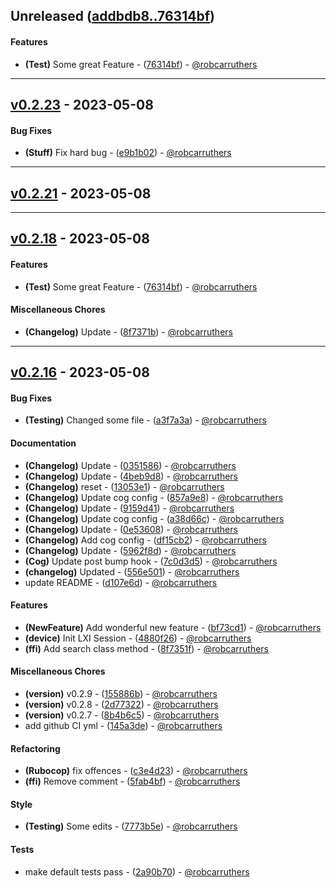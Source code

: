 ## Unreleased ([addbdb8..76314bf](https://github.com/robcarruthers/lxi_rb/compare/addbdb8..76314bf))
#### Features
- **(Test)** Some great Feature - ([76314bf](https://github.com/robcarruthers/lxi_rb/commit/76314bf4ccd40d9df8efe11bb1fc6046299b0284)) - [@robcarruthers](https://github.com/robcarruthers)

- - -
## [v0.2.23](https://github.com/robcarruthers/lxi_rb/compare/v0.2.21..v0.2.23) - 2023-05-08
#### Bug Fixes
- **(Stuff)** Fix hard bug - ([e9b1b02](https://github.com/robcarruthers/lxi_rb/commit/e9b1b02e2f42edf0e9aa11f9c379199d6e33be2d)) - [@robcarruthers](https://github.com/robcarruthers)

- - -

## [v0.2.21](https://github.com/robcarruthers/lxi_rb/compare/v0.2.20..v0.2.21) - 2023-05-08

- - -

## [v0.2.18](https://github.com/robcarruthers/lxi_rb/compare/v0.2.16..v0.2.18) - 2023-05-08
#### Features
- **(Test)** Some great Feature - ([76314bf](https://github.com/robcarruthers/lxi_rb/commit/76314bf4ccd40d9df8efe11bb1fc6046299b0284)) - [@robcarruthers](https://github.com/robcarruthers)
#### Miscellaneous Chores
- **(Changelog)** Update - ([8f7371b](https://github.com/robcarruthers/lxi_rb/commit/8f7371b5f2e0130476f5e173d5beb8aa32be7a6f)) - [@robcarruthers](https://github.com/robcarruthers)

- - -

## [v0.2.16](https://github.com/robcarruthers/lxi_rb/compare/1c313adf0923f740888c4a54550b855f3ed3c51a..v0.2.16) - 2023-05-08
#### Bug Fixes
- **(Testing)** Changed some file - ([a3f7a3a](https://github.com/robcarruthers/lxi_rb/commit/a3f7a3a01b385e6d8ebeb0d027beef7a79007f64)) - [@robcarruthers](https://github.com/robcarruthers)
#### Documentation
- **(Changelog)** Update - ([0351586](https://github.com/robcarruthers/lxi_rb/commit/03515867cc91da4d3939fc26723729845c1336e1)) - [@robcarruthers](https://github.com/robcarruthers)
- **(Changelog)** Update - ([4beb9d8](https://github.com/robcarruthers/lxi_rb/commit/4beb9d8dd1e95af30dc948fe81d79e7aa6262a7c)) - [@robcarruthers](https://github.com/robcarruthers)
- **(Changelog)** reset - ([13053e1](https://github.com/robcarruthers/lxi_rb/commit/13053e1abb88564a5deb87c2755199402c96714b)) - [@robcarruthers](https://github.com/robcarruthers)
- **(Changelog)** Update cog config - ([857a9e8](https://github.com/robcarruthers/lxi_rb/commit/857a9e8b7d5580fee7a5b15f4f46dad96bda3378)) - [@robcarruthers](https://github.com/robcarruthers)
- **(Changelog)** Update - ([9159d41](https://github.com/robcarruthers/lxi_rb/commit/9159d417ba38bee06d6676b563a1725f52569b5c)) - [@robcarruthers](https://github.com/robcarruthers)
- **(Changelog)** Update cog config - ([a38d66c](https://github.com/robcarruthers/lxi_rb/commit/a38d66c0af084d4389a1e37acda47348acf489bb)) - [@robcarruthers](https://github.com/robcarruthers)
- **(Changelog)** Update - ([0e53608](https://github.com/robcarruthers/lxi_rb/commit/0e536086b2f832d1e7e3a1660a017ba59d08b50f)) - [@robcarruthers](https://github.com/robcarruthers)
- **(Changelog)** Add cog config - ([df15cb2](https://github.com/robcarruthers/lxi_rb/commit/df15cb2ed5de101820bd827b8b68ea311eaf45d6)) - [@robcarruthers](https://github.com/robcarruthers)
- **(Changelog)** Update - ([5962f8d](https://github.com/robcarruthers/lxi_rb/commit/5962f8d7ffdb6378b7686005922793bde9011f92)) - [@robcarruthers](https://github.com/robcarruthers)
- **(Cog)** Update post bump hook - ([7c0d3d5](https://github.com/robcarruthers/lxi_rb/commit/7c0d3d58e8e18330f2172a1343ba9312c5da70ec)) - [@robcarruthers](https://github.com/robcarruthers)
- **(changelog)** Updated - ([556e501](https://github.com/robcarruthers/lxi_rb/commit/556e5011482c76dd3c0d1b8f9c57442e0e729296)) - [@robcarruthers](https://github.com/robcarruthers)
- update README - ([d107e6d](https://github.com/robcarruthers/lxi_rb/commit/d107e6d33df272debc3a1944a794d85f3c01826b)) - [@robcarruthers](https://github.com/robcarruthers)
#### Features
- **(NewFeature)** Add wonderful new feature - ([bf73cd1](https://github.com/robcarruthers/lxi_rb/commit/bf73cd148067492db8445376f9acafdd1b7e1680)) - [@robcarruthers](https://github.com/robcarruthers)
- **(device)** Init LXI Session - ([4880f26](https://github.com/robcarruthers/lxi_rb/commit/4880f2602b0a63713186a407ac4b3d2bd2dd4b10)) - [@robcarruthers](https://github.com/robcarruthers)
- **(ffi)** Add search class method - ([8f7351f](https://github.com/robcarruthers/lxi_rb/commit/8f7351f9b541614a717a83d291d169b1fd8db356)) - [@robcarruthers](https://github.com/robcarruthers)
#### Miscellaneous Chores
- **(version)** v0.2.9 - ([155886b](https://github.com/robcarruthers/lxi_rb/commit/155886bd9fc05400293b80732ac16b6f39cd65ee)) - [@robcarruthers](https://github.com/robcarruthers)
- **(version)** v0.2.8 - ([2d77322](https://github.com/robcarruthers/lxi_rb/commit/2d77322d6a137ba710b393cfcf718981bcca0f1e)) - [@robcarruthers](https://github.com/robcarruthers)
- **(version)** v0.2.7 - ([8b4b6c5](https://github.com/robcarruthers/lxi_rb/commit/8b4b6c59984f53921b17b6446550413d90b22b90)) - [@robcarruthers](https://github.com/robcarruthers)
- add github CI yml - ([145a3de](https://github.com/robcarruthers/lxi_rb/commit/145a3defba492d3985ea9ac4d4fba2a07259735e)) - [@robcarruthers](https://github.com/robcarruthers)
#### Refactoring
- **(Rubocop)** fix offences - ([c3e4d23](https://github.com/robcarruthers/lxi_rb/commit/c3e4d232b76466ca71af7418ed7863b6de99af8e)) - [@robcarruthers](https://github.com/robcarruthers)
- **(ffi)** Remove comment - ([5fab4bf](https://github.com/robcarruthers/lxi_rb/commit/5fab4bf68e0f4dc6deb0ae690e3fdbe84d5c0a0c)) - [@robcarruthers](https://github.com/robcarruthers)
#### Style
- **(Testing)** Some edits - ([7773b5e](https://github.com/robcarruthers/lxi_rb/commit/7773b5e256600e40146a67d7454c1e6aa7651755)) - [@robcarruthers](https://github.com/robcarruthers)
#### Tests
- make default tests pass - ([2a90b70](https://github.com/robcarruthers/lxi_rb/commit/2a90b70676c75ba90d94e1fc4d098f09b897978d)) - [@robcarruthers](https://github.com/robcarruthers)

